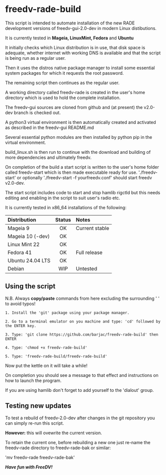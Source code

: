 # freedv-rade-build

This script is intended to automate installation of the new RADE development versions of freedv-gui-2.0-dev in modern Linux distibutions.

It is currently tested in **Mageia, LinuxMint, Fedora** and **Ubuntu**

It initially checks which Linux distribution is in use, that disk space is adequate, whether internet with working DNS is available and that the script is being run as a regular user.

Then it uses the distros native package manager to install some essential system packages for which it requests the root password.

The remaining script then continues as the regular user.

A working directory called freedv-rade is created in the user's home directory which is used to hold the complete installation.

The freedv-gui sources are cloned from github and (at present) the v2.0-dev branch is checked out.

A python3 virtual environment is then automatically created and activated as described in the freedv-gui README.md

Several essential python modules are then installed by python pip in the virtual environment.

build_linux.sh is then run to continue with the download and building of more dependencies and ultimately freedv.

On completion of the build a start script is written to the user's home folder called freedv-start which is then made executable ready for use.
'./freedv-start' or optionally './freedv-start -f yourfreedv.conf' should start freedv v2.0-dev.

The start script includes code to start and stop hamlib rigctld but this needs editing and enabling in the script to suit user's radio etc.

It is currently tested in x86_64 installations of the following:
  
  |Distribution      |Status | Notes | 
  |:---              | :----: | :--- |
  |Mageia 9          |OK    | Current stable|
  |Mageia 10 (-dev)  |OK    |               |
  |Linux Mint 22     |OK    |               |
  |Fedora 41         |OK    | Full release  |
  |Ubuntu 24.04 LTS  |OK    |               |
  |Debian  |WIP|Untested|

## Using the script

   N.B. Always **copy/paste** commands from here excluding the surrounding ' ' to avoid typos!

    1. Install the 'git' package using your package manager.

    2. Go to a terminal emulator on you machine and type: 'cd' followed by the ENTER key.

    3. Type: 'git clone https://github.com/barjac/freedv-rade-build' then ENTER

    4. Type: 'chmod +x freedv-rade-build'

    5. Type: 'freedv-rade-build/freedv-rade-build'

Now put the kettle on it will take a while!

On completion you should see a message to that effect and instructions on how to launch the program.

If you are using hamlib don't forget to add yourself to the 'dialout' group.
    
## Testing new updates

To test a rebuild of freedv-2.0-dev after changes in the git repository you can simply re-run this script.

**However:** this will ovewrite the current version.

To retain the current one, before rebuilding a new one just re-name the freedv-rade directory to freedv-rade-bak or similar:

'mv freedv-rade freedv-rade-bak' 

***Have fun with FreeDV!***

